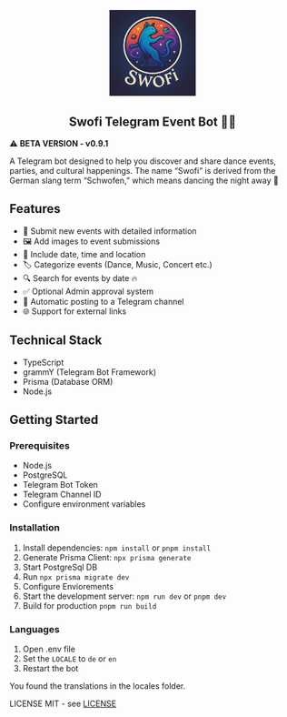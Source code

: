 <p align="center">
  <picture>
    <img src="./swofi.png" alt="Swofi Logo" width="30%">
  </picture>
  <h2 align="center">
    Swofi Telegram Event Bot 🕺💃
  </h2>
</p>

⚠️ **BETA VERSION - v0.9.1**

A Telegram bot designed to help you discover and share dance events, parties, and cultural happenings. The name “Swofi” is derived from the German slang term “Schwofen,” which means dancing the night away 🤣

## Features

- 📝 Submit new events with detailed information
- 🖼️ Add images to event submissions
- 📅 Include date, time and location
- 🏷️ Categorize events (Dance, Music, Concert etc.)
- 🔍 Search for events by date 🔥
- ✅ Optional Admin approval system
- 📢 Automatic posting to a Telegram channel
- 🌐 Support for external links

## Technical Stack

- TypeScript
- grammY (Telegram Bot Framework)
- Prisma (Database ORM)
- Node.js

## Getting Started

### Prerequisites

- Node.js
- PostgreSQL
- Telegram Bot Token
- Telegram Channel ID
- Configure environment variables

### Installation

1. Install dependencies: `npm install` or `pnpm install`
2. Generate Prisma Client: `npx prisma generate`
3. Start PostgreSql DB
4. Run `npx prisma migrate dev`
5. Configure Enviorements
6. Start the development server: `npm run dev` or `pnpm dev`
7. Build for production `pnpm run build`

### Languages

1. Open .env file
2. Set the `LOCALE` to `de` or `en`
3. Restart the bot

You found the translations in the locales folder.

LICENSE MIT - see [LICENSE](LICENSE)
